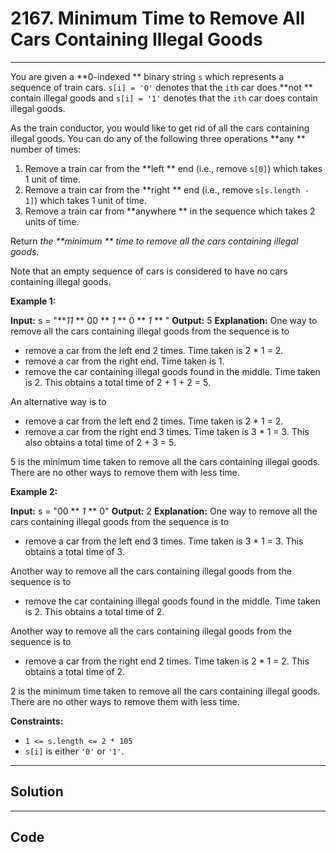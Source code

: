 # 2167. Minimum Time to Remove All Cars Containing Illegal Goods

---

You are given a **0-indexed ** binary string `s` which represents a sequence of train cars. `s[i] = '0'` denotes that the `ith` car does **not ** contain illegal goods and `s[i] = '1'` denotes that the `ith` car does contain illegal goods.

As the train conductor, you would like to get rid of all the cars containing illegal goods. You can do any of the following three operations **any ** number of times:

  1. Remove a train car from the **left ** end (i.e., remove `s[0]`) which takes 1 unit of time.
  2. Remove a train car from the **right ** end (i.e., remove `s[s.length - 1]`) which takes 1 unit of time.
  3. Remove a train car from **anywhere ** in the sequence which takes 2 units of time.



Return _the **minimum ** time to remove all the cars containing illegal goods_.

Note that an empty sequence of cars is considered to have no cars containing illegal goods.

 

**Example 1:**


**Input:** s = "**_11_ ** 00 ** _1_ ** 0 ** _1_ ** "
**Output:** 5
**Explanation:** 
One way to remove all the cars containing illegal goods from the sequence is to
- remove a car from the left end 2 times. Time taken is 2 * 1 = 2.
- remove a car from the right end. Time taken is 1.
- remove the car containing illegal goods found in the middle. Time taken is 2.
This obtains a total time of 2 + 1 + 2 = 5. 

An alternative way is to
- remove a car from the left end 2 times. Time taken is 2 * 1 = 2.
- remove a car from the right end 3 times. Time taken is 3 * 1 = 3.
This also obtains a total time of 2 + 3 = 5.

5 is the minimum time taken to remove all the cars containing illegal goods. 
There are no other ways to remove them with less time.


**Example 2:**


**Input:** s = "00 ** _1_ ** 0"
**Output:** 2
**Explanation:**
One way to remove all the cars containing illegal goods from the sequence is to
- remove a car from the left end 3 times. Time taken is 3 * 1 = 3.
This obtains a total time of 3.

Another way to remove all the cars containing illegal goods from the sequence is to
- remove the car containing illegal goods found in the middle. Time taken is 2.
This obtains a total time of 2.

Another way to remove all the cars containing illegal goods from the sequence is to 
- remove a car from the right end 2 times. Time taken is 2 * 1 = 2. 
This obtains a total time of 2.

2 is the minimum time taken to remove all the cars containing illegal goods. 
There are no other ways to remove them with less time.

 

**Constraints:**

  * `1 <= s.length <= 2 * 105`
  * `s[i]` is either `'0'` or `'1'`.

---

## Solution



---

## Code
```python


```